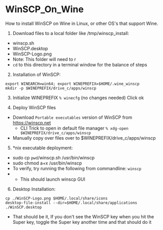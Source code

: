# WinSCP_On_Wine
How to install WinSCP on Wine in Linux, or other OS's that support Wine.

1)  Download files to a local folder like /tmp/winscp_install:
* winscp.sh
* WinSCP.desktop
* WinSCP-Logo.png
* Note: This folder will need to r
* `cd` to this directory in a terminal window for the balance of steps

2) Installation of WinSCP:
```
export WINEARCH=win64; export WINEPREFIX=$HOME/.wine_winscp
mkdir -p $WINEPREFIX/drive_c/apps/winscp
```
3) Initialize WINEPREFIX `% winecfg`
(no changes needed) Click ok

4) Deploy WinSCP files
* Download `Portable executables` version of WinSCP from https://winscp.net
  * CLI Trick to open in default file manager `% xdg-open $WINEPREFIX/drive_c/apps/winscp`
* Manually copy over files over to $WINEPREFIX/drive_c/apps/winscp

5) *nix executable deployment:
* sudo cp `pwd`/winscp.sh /usr/bin/winscp
* sudo chmod a+x /usr/bin/winscp
* To verify, try running the following from commandline: `winscp`
* * This should launch winscp GUI

6) Desktop Installation:
```
cp ./WinSCP-Logo.png $HOME/.local/share/icons
desktop-file-install --dir=$HOME/.local/share/applications ./WinSCP.desktop 
```
* That should be it, If you don't see the WinSCP key when you hit the Super key, toggle the Super key another time and that should do it
